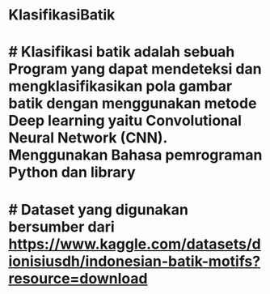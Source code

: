 # KlasifikasiBatik
 # # Klasifikasi batik adalah sebuah Program yang dapat mendeteksi dan mengklasifikasikan pola gambar batik dengan menggunakan metode Deep learning yaitu Convolutional Neural Network (CNN).     Menggunakan Bahasa pemrograman Python dan library
  # # Dataset yang digunakan bersumber dari https://www.kaggle.com/datasets/dionisiusdh/indonesian-batik-motifs?resource=download 
